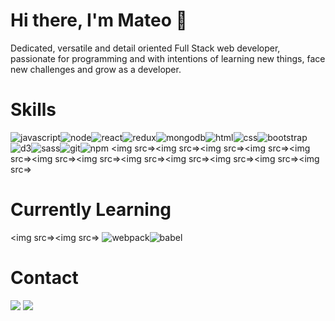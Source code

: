 # Hi there, I'm Mateo 👋

Dedicated, versatile and detail oriented Full Stack web developer, passionate for programming and with intentions of learning new things, face new challenges and grow as a developer.

# Skills
![javascript](https://user-images.githubusercontent.com/88741491/147713919-cfe4c96a-d017-4062-9c3c-45bdeff4b3c4.png)![node](https://user-images.githubusercontent.com/88741491/147713960-c79db15e-9833-4a73-be12-a9c2b4c6988e.png)![react](https://user-images.githubusercontent.com/88741491/147713971-1306ad46-c056-455b-bc75-82454833fd58.png)![redux](https://user-images.githubusercontent.com/88741491/147713977-4ad2d066-9efa-4d64-86ad-57c465f842df.png)![mongodb](https://user-images.githubusercontent.com/88741491/147713985-59869349-be47-4abd-9c07-12bc24e67127.png)![html](https://user-images.githubusercontent.com/88741491/147714132-44a9fa54-c86e-48ff-b022-801afe969e72.png)![css](https://user-images.githubusercontent.com/88741491/147714139-db9831b0-6664-4777-bb77-adceb50ee9e6.png)![bootstrap](https://user-images.githubusercontent.com/88741491/147714144-a8351ca7-974f-4870-9297-dd7ba91689c4.png)![d3](https://user-images.githubusercontent.com/88741491/147714149-049a991b-aef6-4049-b794-e5a8d957ed9e.png)![sass](https://user-images.githubusercontent.com/88741491/147714154-a654ff2f-dc0f-4843-8b49-8c96ed1057ee.png)![git](https://user-images.githubusercontent.com/88741491/147714177-8b840c86-dca3-4ce9-a86e-cc8c1764f701.png)![npm](https://user-images.githubusercontent.com/88741491/147714188-8c26cb92-8701-45fb-b02c-2ccb7f6fcb1b.png)
<a rel="" tab="_blank"><img src=></a><a rel="" tab="_blank"><img src=></a><a rel="" tab="_blank"><img src=></a><a rel="" tab="_blank"><img src=></a><a rel="" tab="_blank"><img src=></a><a rel="" tab="_blank"><img src=></a><a rel="" tab="_blank"><img src=></a><a rel="" tab="_blank"><img src=></a><a rel="" tab="_blank"><img src=></a><a rel="" tab="_blank"><img src=></a><a rel="" tab="_blank"><img src=></a><a rel="" tab="_blank"><img src=></a>

# Currently Learning
<a rel="" tab="_blank"><img src=></a><a rel="" tab="_blank"><img src=></a>
![webpack](https://user-images.githubusercontent.com/88741491/147714481-3acf201e-af5b-4cf3-aa99-2dd6c23bae6f.png)![babel](https://user-images.githubusercontent.com/88741491/147714484-9cac2680-5c9b-4a6e-bc32-92be8c7d1a70.png)

# Contact
<a href="mailto:aguilarmateo.1604@gmail.com"><img src="https://user-images.githubusercontent.com/88741491/147714574-e0d32906-2de1-42e9-9c31-50054ee4106c.png"></a>
<a href="https://www.linkedin.com/in/mateo-aguilar-058b791a8/" tab="_blank"><img src="https://user-images.githubusercontent.com/88741491/147714579-cb20d400-ddb6-4ef9-bc96-4cb8bf5ecb21.png"></a>
